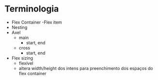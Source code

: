 # Terminologia 

- Flex Container
    -Flex item
- Nesting
- Axel
    - main
        - start, end
    - cross
        - start, end
- Flex sizing 
    - flexível
    - altera width/height dos intens para preenchimento dos espaços do flex container 
